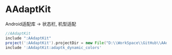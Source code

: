 # AAdaptKit
Android适配库 -> 状态栏, 机型适配

```groovy
//AAdaptKit
include ":AAdaptKit"
project(':AAdaptKit').projectDir = new File("D:\\WorkSpace\\GitHub\\AAdaptKit")
include ':AAdaptKit:adaptk_dynamic_colors'
```